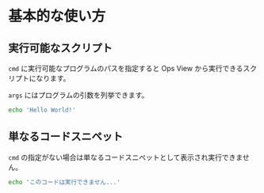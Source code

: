 # 基本的な使い方

## 実行可能なスクリプト

`cmd` に実行可能なプログラムのパスを指定すると Ops View から実行できるスクリプトになります。

`args` にはプログラムの引数を列挙できます。

```bash {cmd: /bin/bash, args: ["-o", "errexit", "-c"]}
echo 'Hello World!'
```

## 単なるコードスニペット

`cmd` の指定がない場合は単なるコードスニペットとして表示され実行できません。

```bash
echo 'このコードは実行できません...'
```
